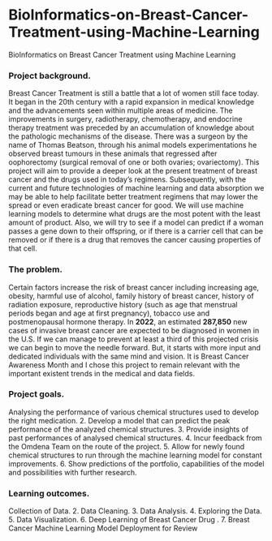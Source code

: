 # BioInformatics-on-Breast-Cancer-Treatment-using-Machine-Learning
BioInformatics on Breast Cancer Treatment using Machine Learning
### Project background.
Breast Cancer Treatment is still a battle that a lot of women still face today. It began in the 20th century with a rapid expansion in medical knowledge and the advancements seen within multiple areas of medicine. The improvements in surgery, radiotherapy, chemotherapy, and endocrine therapy treatment was preceded by an accumulation of knowledge about the pathologic mechanisms of the disease. There was a surgeon by the name of Thomas Beatson, through his animal models experimentations he observed breast tumours in these animals that regressed after oophorectomy (surgical removal of one or both ovaries; ovariectomy). This project will aim to provide a deeper look at the present treatment of breast cancer and the drugs used in today’s regimens. Subsequently, with the current and future technologies of machine learning and data absorption we may be able to help facilitate better treatment regimens that may lower the spread or even eradicate breast cancer for good. We will use machine learning models to determine what drugs are the most potent with the least amount of product. Also, we will try to see if a model can predict if a woman passes a gene down to their offspring, or if there is a carrier cell that can be removed or if there is a drug that removes the cancer causing properties of that cell.

### The problem.
Certain factors increase the risk of breast cancer including increasing age, obesity, harmful use of alcohol, family history of breast cancer, history of radiation exposure, reproductive history (such as age that menstrual periods began and age at first pregnancy), tobacco use and postmenopausal hormone therapy. In **2022**, an estimated **287,850** new cases of invasive breast cancer are expected to be diagnosed in women in the U.S. If we can manage to prevent at least a third of this projected crisis we can begin to move the needle forward. But, it starts with more input and dedicated individuals with the same mind and vision. It is Breast Cancer Awareness Month and I chose this project to remain relevant with the important existent trends in the medical and data fields.

### Project goals.
Analysing the performance of various chemical structures used to develop the right medication. 2. Develop a model that can predict the peak performance of the analyzed chemical structures. 3. Provide insights of past performances of analysed chemical structures. 4. Incur feedback from the Omdena Team on the route of the project. 5. Allow for newly found chemical structures to run through the machine learning model for constant improvements. 6. Show predictions of the portfolio, capabilities of the model and possibilities with further research.

### Learning outcomes.
Collection of Data. 2. Data Cleaning. 3. Data Analysis. 4. Exploring the Data. 5. Data Visualization. 6. Deep Learning of Breast Cancer Drug . 7. Breast Cancer Machine Learning Model Deployment for Review
